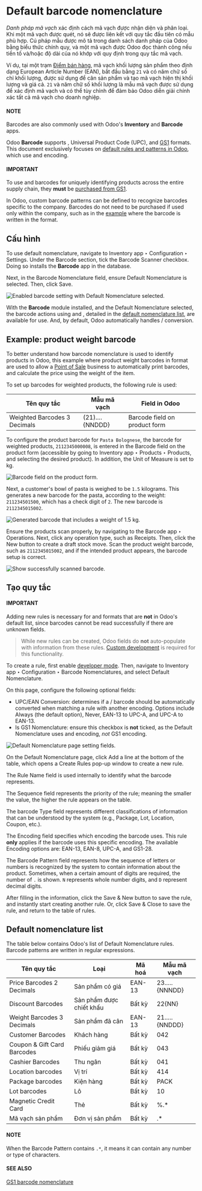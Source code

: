 # Default barcode nomenclature

*Danh pháp mã vạch* xác định cách mã vạch được nhận diện và phân loại. Khi một mã vạch được quét, nó sẽ được liên kết với quy tắc đầu tiên có mẫu phù hợp. Cú pháp mẫu được mô tả trong danh sách danh pháp của Odoo bằng biểu thức chính quy, và một mã vạch được Odoo đọc thành công nếu tiền tố và/hoặc độ dài của nó khớp với quy định trong quy tắc mã vạch.

Ví dụ, tại một trạm [Điểm bán hàng](../../../sales/point_of_sale.md), mã vạch khối lượng sản phẩm theo định dạng European Article Number (EAN), bắt đầu bằng `21` và có năm chữ số chỉ khối lượng, được sử dụng để cân sản phẩm và tạo mã vạch hiện thị khối lượng và giá cả. `21` và năm chữ số khối lượng là mẫu mã vạch được sử dụng để xác định mã vạch và có thể tùy chỉnh để đảm bảo Odoo diễn giải chính xác tất cả mã vạch cho doanh nghiệp.

#### NOTE
Barcodes are also commonly used with Odoo's **Inventory** and **Barcode** apps.

Odoo **Barcode** supports , Universal Product Code (UPC), and [GS1](gs1_nomenclature.md)
formats. This document exclusively focuses on [default rules and patterns in Odoo](#barcode-operations-default-nomenclature-list), which use  and  encoding.

#### IMPORTANT
To use  and  barcodes for uniquely identifying products across the entire supply chain,
they **must** be [purchased from GS1](https://www.gs1.org/standards/get-barcodes).

In Odoo, custom barcode patterns can be defined to recognize barcodes specific to the company.
Barcodes do not need to be purchased if used only within the company, such as in the
[example](#barcode-operations-product-weight) where the barcode is written in the 
format.

## Cấu hình

To use default nomenclature, navigate to Inventory app ‣ Configuration ‣
Settings. Under the Barcode section, tick the Barcode Scanner checkbox.
Doing so installs the **Barcode** app in the database.

Next, in the Barcode Nomenclature field, ensure Default Nomenclature is
selected. Then, click Save.

![Enabled barcode setting with Default Nomenclature selected.](../../../../_images/enable-nomenclature.png)

With the **Barcode** module installed, and the Default Nomenclature selected, the
barcode actions using  and , detailed in the [default nomenclature list](#barcode-operations-default-nomenclature-list), are available for use. And, by default, Odoo
automatically handles / conversion.

<a id="barcode-operations-product-weight"></a>

## Example: product weight barcode

To better understand how barcode nomenclature is used to identify products in Odoo, this example
where product weight barcodes in  format are used to allow a [Point of Sale](../../../sales/point_of_sale.md) business to automatically print barcodes, and calculate the price
using the weight of the item.

To set up barcodes for weighted products, the following rule is used:

| Tên quy tắc                  | Mẫu mã vạch     | Field in Odoo                 |
|------------------------------|-----------------|-------------------------------|
| Weighted Barcodes 3 Decimals | (21)....{NNDDD} | Barcode field on product form |

To configure the product barcode for `Pasta Bolognese`, the  barcode for weighted products,
`2112345000008`, is entered in the Barcode field on the product form (accessible by
going to Inventory app ‣ Products ‣ Products, and selecting the desired
product). In addition, the Unit of Measure is set to kg.

![Barcode field on the product form.](../../../../_images/barcode.png)

Next, a customer's bowl of pasta is weighed to be `1.5` kilograms. This generates a new barcode for
the pasta, according to the weight: `211234501500`, which has a check digit of `2`. The new barcode
is `2112345015002`.

![Generated barcode that includes a weight of 1.5 kg.](../../../../_images/weighted-barcode.png)

Ensure the products scan properly, by navigating to the Barcode app ‣ Operations.
Next, click any operation type, such as Receipts. Then, click the New button
to create a draft stock move. Scan the product weight barcode, such as `2112345015002`, and if the
intended product appears, the barcode setup is correct.

![Show successfully scanned barcode.](../../../../_images/barcode-scan.png)

## Tạo quy tắc

#### IMPORTANT
Adding new rules is necessary for  and  formats that are **not** in Odoo's default
list, since barcodes cannot be read successfully if there are unknown fields.

> While new rules can be created, Odoo fields do **not** auto-populate with information from these
> rules. [Custom development](https://www.odoo.com/appointment/132) is required for this
> functionality.

To create a rule, first enable [developer mode](../../../general/developer_mode.md#developer-mode). Then, navigate to
Inventory app ‣ Configuration ‣ Barcode Nomenclatures, and select
Default Nomenclature.

On this page, configure the following optional fields:

- UPC/EAN Conversion: determines if a / barcode should be automatically
  converted when matching a rule with another encoding. Options include Always (the
  default option), Never, EAN-13 to UPC-A, and UPC-A to EAN-13.
- Is GS1 Nomenclature: ensure this checkbox is **not** ticked, as the
  Default Nomenclature uses  and  encoding, *not* GS1 encoding.

![Default Nomenclature page setting fields.](../../../../_images/rule-config.png)

On the Default Nomenclature page, click Add a line at the bottom of the
table, which opens a Create Rules pop-up window to create a new rule.

The Rule Name field is used internally to identify what the barcode represents.

The Sequence field represents the priority of the rule; meaning the smaller the value,
the higher the rule appears on the table.

The barcode Type field represents different classifications of information that can be
understood by the system (e.g., Package, Lot, Location,
Coupon, etc.).

The Encoding field specifies which encoding the barcode uses. This rule **only** applies
if the barcode uses this specific encoding. The available Encoding options are:
EAN-13, EAN-8, UPC-A, and GS1-28.

The Barcode Pattern field represents how the sequence of letters or numbers is
recognized by the system to contain information about the product. Sometimes, when a certain amount
of digits are required, the number of `.` is shown. `N` represents whole number digits, and `D`
represent decimal digits.

After filling in the information, click the Save & New button to save the rule, and
instantly start creating another rule. Or, click Save & Close to save the rule, and
return to the table of rules.

<a id="barcode-operations-default-nomenclature-list"></a>

## Default nomenclature list

The table below contains Odoo's list of Default Nomenclature rules. Barcode patterns are
written in regular expressions.

| Tên quy tắc                 | Loại                     | Mã hoá   | Mẫu mã vạch    |
|-----------------------------|--------------------------|----------|----------------|
| Price Barcodes 2 Decimals   | Sản phẩm có giá          | EAN-13   | 23.....{NNNDD} |
| Discount Barcodes           | Sản phẩm được chiết khấu | Bất kỳ   | 22{NN}         |
| Weight Barcodes 3 Decimals  | Sản phẩm đã cân          | EAN-13   | 21.....{NNDDD} |
| Customer Barcodes           | Khách hàng               | Bất kỳ   | 042            |
| Coupon & Gift Card Barcodes | Phiếu giảm giá           | Bất kỳ   | 043|044        |
| Cashier Barcodes            | Thu ngân                 | Bất kỳ   | 041            |
| Location barcodes           | Vị trí                   | Bất kỳ   | 414            |
| Package barcodes            | Kiện hàng                | Bất kỳ   | PACK           |
| Lot barcodes                | Lô                       | Bất kỳ   | 10             |
| Magnetic Credit Card        | Thẻ                      | Bất kỳ   | %.\*           |
| Mã vạch sản phẩm            | Đơn vị sản phẩm          | Bất kỳ   | .\*            |

#### NOTE
When the Barcode Pattern contains `.*`, it means it can contain any number or type of
characters.

#### SEE ALSO
[GS1 barcode nomenclature](gs1_nomenclature.md)

